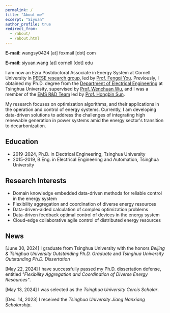 ```yaml
---
permalink: /
title: "About me"
excerpt: "Siyuan"
author_profile: true
redirect_from: 
  - /about/
  - /about.html
---
```


**E-mail**: wangsy0424 [at] foxmail [dot] com

**E-mail**: siyuan.wang [at] cornell [dot] edu

I am now an Ezra Postdoctoral Associate in Energy System at Cornell University in [PEESE research group](https://www.peese.org/), led by [Prof. Fengqi You](https://www.peese.org/professor/). Previously, I obtained my Ph.D. degree from the [Department of Electrical Engineering](https://www.eea.tsinghua.edu.cn/en/index.htm) at Tsinghua University, supervised by [Prof. Wenchuan Wu](https://www.eea.tsinghua.edu.cn/en/faculties/wuwench.htm), and I was a member of the [EMS R&D Team](https://www.eea.tsinghua.edu.cn/en/info/1009/1780.htm) led by [Prof. Hongbin Sun](https://www.eea.tsinghua.edu.cn/en/faculties/shb.htm).

My research focuses on optimization algorithms, and their applications in the operation and control of energy systems. Currently, I am developing data-driven solutions to address the challenges of integrating high renewable generation in power systems amid the energy sector's transition to decarbonization.


## Education
* 2019-2024, Ph.D. in Electrical Engineering, Tsinghua University
* 2015-2019, B.Eng. in Electrical Engineering and Automation, Tsinghua University

## Research Interests
* Domain knowledge embedded data-driven methods for reliable control in the energy system
* Flexibility aggregation and coordination of diverse energy resources
* Data-driven-aided calculation of complex optimization problems
* Data-driven feedback optimal control of devices in the energy system
* Cloud-edge collaborative agile control of distributed energy resources

## News
[June 30, 2024] I graduate from Tsinghua University with the honors *Beijing & Tsinghua University Outstanding Ph.D. Graduate* and *Tsinghua University Outstanding Ph.D. Dissertation*

[May 22, 2024] I have successfully passed my Ph.D. dissertation defense, entitled *"Flexibility Aggregation and Coordination of Diverse Energy Resources"*.

[May 13, 2024] I was selected as the *Tsinghua University Cercis Scholar*.

[Dec. 14, 2023] I received the *Tsinghua University Jiang Nanxiang Scholarship*.




